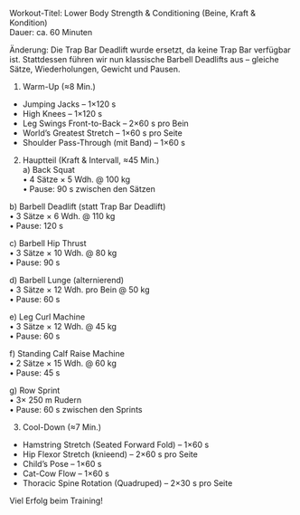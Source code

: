Workout-Titel: Lower Body Strength & Conditioning (Beine, Kraft & Kondition)  
Dauer: ca. 60 Minuten  

Änderung: Die Trap Bar Deadlift wurde ersetzt, da keine Trap Bar verfügbar ist. Stattdessen führen wir nun klassische Barbell Deadlifts aus – gleiche Sätze, Wiederholungen, Gewicht und Pausen.  

1. Warm-Up (≈8 Min.)  
- Jumping Jacks – 1×120 s  
- High Knees – 1×120 s  
- Leg Swings Front-to-Back – 2×60 s pro Bein  
- World’s Greatest Stretch – 1×60 s pro Seite  
- Shoulder Pass-Through (mit Band) – 1×60 s  

2. Hauptteil (Kraft & Intervall, ≈45 Min.)  
a) Back Squat  
   • 4 Sätze × 5 Wdh. @ 100 kg  
   • Pause: 90 s zwischen den Sätzen  

b) Barbell Deadlift (statt Trap Bar Deadlift)  
   • 3 Sätze × 6 Wdh. @ 110 kg  
   • Pause: 120 s  

c) Barbell Hip Thrust  
   • 3 Sätze × 10 Wdh. @ 80 kg  
   • Pause: 90 s  

d) Barbell Lunge (alternierend)  
   • 3 Sätze × 12 Wdh. pro Bein @ 50 kg  
   • Pause: 60 s  

e) Leg Curl Machine  
   • 3 Sätze × 12 Wdh. @ 45 kg  
   • Pause: 60 s  

f) Standing Calf Raise Machine  
   • 2 Sätze × 15 Wdh. @ 60 kg  
   • Pause: 45 s  

g) Row Sprint  
   • 3× 250 m Rudern  
   • Pause: 60 s zwischen den Sprints  

3. Cool-Down (≈7 Min.)  
- Hamstring Stretch (Seated Forward Fold) – 1×60 s  
- Hip Flexor Stretch (knieend) – 2×60 s pro Seite  
- Child’s Pose – 1×60 s  
- Cat-Cow Flow – 1×60 s  
- Thoracic Spine Rotation (Quadruped) – 2×30 s pro Seite  

Viel Erfolg beim Training!